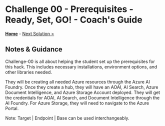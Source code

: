 # Challenge 00 - Prerequisites - Ready, Set, GO! - Coach's Guide 

**[Home](./README.md)** - [Next Solution >](./Solution-01.md)

## Notes & Guidance

Challenge-00 is all about helping the student set up the prerequisites for this hack. This includes necessary installations, environment options, and other libraries needed. 

They will be creating all needed Azure resources through the Azure AI Foundry. Once they create a hub, they will have an AOAI, AI Search, Azure Document Intelligence, and Azure Storage Account deployed. They will get the credentials for AOAI, AI Search, and Document Intelligence through the AI Foundry. For Azure Storage, they will need to navigate to the Azure Portal.

Note: Target | Endpoint | Base can be used interchangeably. 
